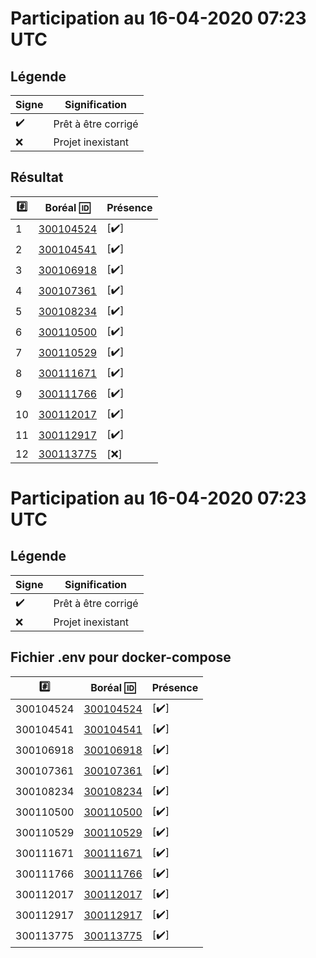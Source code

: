 # Participation au 16-04-2020 07:23 UTC
 
## Légende
 
| Signe              | Signification                 |
|--------------------|-------------------------------|
| :heavy_check_mark: | Prêt à être corrigé           |
| :x:                | Projet inexistant             |
 
## Résultat
 
|:hash:| Boréal :id:                | Présence         |
|------|----------------------------|------------------|
| 1 | [300104524](../300104524/README.md) | [:heavy_check_mark:] |
| 2 | [300104541](../300104541/README.md) | [:heavy_check_mark:] |
| 3 | [300106918](../300106918/README.md) | [:heavy_check_mark:] |
| 4 | [300107361](../300107361/README.md) | [:heavy_check_mark:] |
| 5 | [300108234](../300108234/README.md) | [:heavy_check_mark:] |
| 6 | [300110500](../300110500/README.md) | [:heavy_check_mark:] |
| 7 | [300110529](../300110529/README.md) | [:heavy_check_mark:] |
| 8 | [300111671](../300111671/README.md) | [:heavy_check_mark:] |
| 9 | [300111766](../300111766/README.md) | [:heavy_check_mark:] |
| 10 | [300112017](../300112017/README.md) | [:heavy_check_mark:] |
| 11 | [300112917](../300112917/README.md) | [:heavy_check_mark:] |
| 12 | [300113775](../300113775/README.md) | [:x:] |
 
# Participation au 16-04-2020 07:23 UTC
 
## Légende
 
| Signe              | Signification                 |
|--------------------|-------------------------------|
| :heavy_check_mark: | Prêt à être corrigé           |
| :x:                | Projet inexistant             |
 
## Fichier .env pour docker-compose
 
|:hash:| Boréal :id:                | Présence         |
|------|----------------------------|------------------|
| 300104524 | [300104524](../300104524/docker-compose.yml) | [:heavy_check_mark:] |
| 300104541 | [300104541](../300104541/docker-compose.yml) | [:heavy_check_mark:] |
| 300106918 | [300106918](../300106918/docker-compose.yml) | [:heavy_check_mark:] |
| 300107361 | [300107361](../300107361/Dockerfile) | [:heavy_check_mark:] |
| 300108234 | [300108234](../300108234/docker-compose.yml) | [:heavy_check_mark:] |
| 300110500 | [300110500](../300110500/docker-compose.yml) | [:heavy_check_mark:] |
| 300110529 | [300110529](../300110529/docker-compose.yml) | [:heavy_check_mark:] |
| 300111671 | [300111671](../300111671/docker-compose.yml) | [:heavy_check_mark:] |
| 300111766 | [300111766](../300111766/docker-compose.yml) | [:heavy_check_mark:] |
| 300112017 | [300112017](../300112017/docker-compose.yml) | [:heavy_check_mark:] |
| 300112917 | [300112917](../300112917/docker-compose.yml) | [:heavy_check_mark:] |
| 300113775 | [300113775](../300113775/docker-compose.yml) | [:heavy_check_mark:] |
